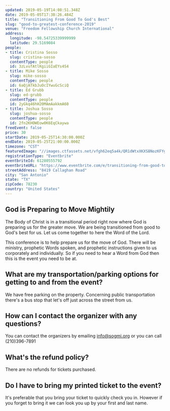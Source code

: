 ```yaml
---
updated: 2019-05-19T14:08:51.348Z
date: 2019-05-05T17:38:26.484Z
title: "Transitioning From Good To God's Best"
slug: "good-to-greatest-conference-2019"
venue: "Freedom Fellowship Church International"
address:
  longitude: -98.54725339999999
  latitude: 29.5169084
people:
- title: Cristina Sosso
  slug: cristina-sosso
  contentType: people
  id: 3zLvufAtlKgiiGIaEYs4S4
- title: Mike Sosso
  slug: mike-sosso
  contentType: people
  id: 6aQjATkbJuOcIYwuGcSciQ
- title: Ed Grubb
  slug: ed-grubb
  contentType: people
  id: 2yGkq46hH20MAmAakkmA60
- title: Joshua Sosso
  slug: joshua-sosso
  contentType: people
  id: 2fn2KHOWEow0K6EqCkaywa
freeEvent: false
price: 30
startDate: 2019-05-25T14:30:00.000Z
endDate: 2019-05-25T21:00:00.000Z
timezone: "CST"
featuredImage: "//images.ctfassets.net/vfgh62eq5a4k/QR1dWtxXKXS8NozKFYglQ/566c9ba92103ea1ffb93e14befaf5f2d/transitioning_from_good_to_god_s_best_event_banner.jpg"
registrationType: "Eventbrite"
eventbriteId: 61280555792
eventbriteURL: "https://www.eventbrite.com/e/transitioning-from-good-to-greatest-tickets-61280555792"
streetAddress: "8419 Callaghan Road"
city: "San Antonio"
state: "TX"
zipCode: 78230
country: "United States"
---
```

## God is Preparing to Move Mightily

The Body of Christ is in a transitional period right now where God is preparing us for the greater move. We are being transitioned from good to God's best for us. Let us come together to here the Word of the Lord.

This conference is to help prepare us for the move of God. There will be ministry, prophetic Words spoken, and prophetic instructions given to us corporately and individually. So if you need to hear a Word from God then this is the event you need to be at.

<faq>

## What are my transportation/parking options for getting to and from the event?

We have free parking on the property. Concerning public transportation there's a bus stop that let's off just across the street from us.

## How can I contact the organizer with any questions?

You can contact the organizers by emailing info@sogmi.org or you can call (210)396-7891

## What's the refund policy?

There are no refunds for tickets purchased.

## Do I have to bring my printed ticket to the event?

It's preferable that you bring your ticket to quickly check you in. However if you forget to bring it we can look you up by your first and last name.
